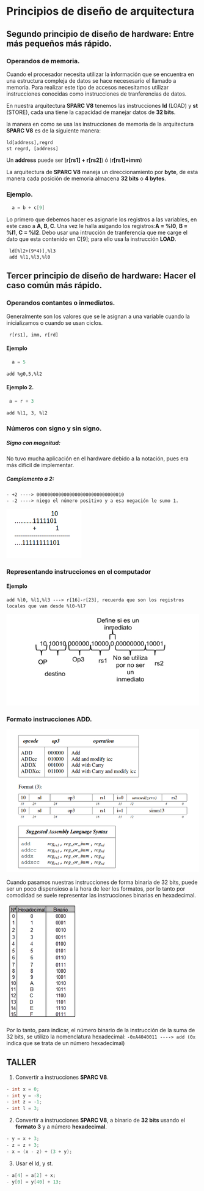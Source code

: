 # Principios de diseño de arquitectura
## Segundo principio de diseño de hardware: Entre más pequeños más rápido.
### Operandos de memoria.

Cuando el procesador necesita utilizar la información que se encuentra en una estructura compleja de datos se hace necesesario el llamado a memoria. Para realizar este tipo de accesos necesitamos utilizar instrucciones conocidas como instrucciones de tranferencias de datos.

En nuestra arquitectura **SPARC V8** tenemos las instrucciones **ld** (LOAD) y **st** (STORE), cada una tiene la capacidad de manejar datos de **32 bits**.

la manera en como se usa las instrucciones de memoria de la arquitectura **SPARC V8** es de la siguiente manera:
```assembly
ld[address],regrd
st regrd, [address]
```
Un **address** puede ser (**r[rs1] + r[rs2]**) ó (**r[rs1]+imm**)

La arquitectura de **SPARC V8** maneja un direccionamiento por **byte**, de esta manera cada posición de memoria almacena **32 bits** o **4 bytes**.


### Ejemplo.
```c
  a = b + c[9]
```
Lo primero que debemos hacer es asignarle los registros a las variables, en este caso a **A, B, C**.
Una vez le halla asigando los registros:**A = %l0**,  **B = %l1**, **C = %l2**. Debo usar una intrucción de tranferencia que me carge el dato que esta contenido en C[9]; para ello usa la instrucción **LOAD**.
```assembly
 ld[%l2+(9*4)],%l3
 add %l1,%l3,%l0
```
## Tercer principio de diseño de hardware: Hacer el caso común más rápido.

### Operandos contantes o inmediatos.
Generalmente son los valores que se le asignan a una variable cuando la inicializamos o cuando se usan ciclos.
```assembly
 r[rs1], imm, r[rd]
```
#### Ejemplo
```c
  a = 5
  ```
```assembly
add %g0,5,%l2
 ```
#### Ejemplo 2.
```c
 a = r + 3
 ```
 ```assembly
 add %l1, 3, %l2
  ```
### Números con signo y sin signo.
##### Signo con magnitud:
No tuvo mucha aplicación en el hardware debido a la notación, pues era más dificil de implementar.

##### Complemento a 2:
 ```
- +2 ----> 00000000000000000000000000000010
- -2 ----> niego el número positivo y a esa negación le sumo 1.
 ```
![Complemento a 2](./images/complemento2.png "Complemento a 2")

### Representando instrucciones en el computador
#### Ejemplo
 ```assembly
 add %l0, %l1,%l3 ---> r[16]-r[23], recuerda que son los registros locales que van desde %l0-%l7
 ```

![Instrucciones](./images/instruccionadd.png "Instruccion")

### Formato instrucciones ADD.

![Formato add](./images/formatoadd.png "Formato add")

Cuando pasamos nuestras instrucciones de forma binaria de 32 bits, puede ser un poco dispensioso a la hora de leer los formatos, por lo tanto por comodidad se suele representar las instrucciones binarias en hexadecimal.


![Tabla hexadecimal](./images/tabla-hexadecimal-binario.jpg "Tabla Hexadecimal")

Por lo tanto, para indicar, el número binario de la instrucción de la suma de 32 bits, se utilizo la nomenclatura hexadecimal:
 ```-0xA4040011 ----> add (0x  ```indica que se trata de un número hexadecimal) 

## TALLER

1. Convertir a instrucciones **SPARC V8**.
 ```c
- int x = 0; 
- int y = -8; 
- int z = -1; 
- int l = 3;
 ```
2. Convertir a instrucciones **SPARC V8**, a binario de **32 bits** usando el **formato 3** y a número **hexadecimal**.
 ```c
- y = x + 3;
- z = z + 3;
- x = (x - z) + (3 + y);
 ```

3. Usar el ld, y st.
 ```c
- a[4] = a[2] + x;
- y[0] = y[40] + 13;
 ```

